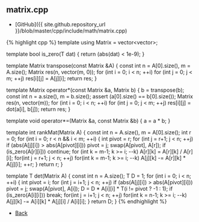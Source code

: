 ## matrix.cpp

- [GitHub]({{ site.github.repository_url }}/blob/master/cpp/include/math/matrix.cpp)

{% highlight cpp %}
template <typename T> using Matrix = vector<vector<T>>;

template <typename T>
bool is_zero(T dat) { return (abs(dat) < 1e-9); }

template<typename T>
Matrix<T> transpose(const Matrix<T> &A) {
  const int n = A[0].size(), m = A.size();
  Matrix<T> res(n, vector<T>(m, 0));
  for (int i = 0; i < n; ++i)
    for (int j = 0; j < m; ++j)
      res[i][j] = A[j][i];
  return res;
}

template<typename T>
Matrix<T> operator*(const Matrix<T> &a, Matrix<T> b) {
  b = transpose(b);
  const int n = a.size(), m = b.size();
  assert (a[0].size() == b[0].size());
  Matrix<T> res(n, vector<T>(m));
  for (int i = 0; i < n; ++i)
    for (int j = 0; j < m; ++j)
      res[i][j] = dot(a[i], b[j]);
  return res;
}

template<typename T>
void operator*=(Matrix<T> &a, const Matrix<T> &b) { a = a * b; }

template<typename T>
int rankMat(Matrix<T> A) {
  const int n = A.size(), m = A[0].size();
  int r = 0;
  for (int i = 0; r < n && i < m; ++i) {
    int pivot = r;
    for (int j = r+1; j < n; ++j)
      if (abs(A[j][i]) > abs(A[pivot][i])) pivot = j;
    swap(A[pivot], A[r]);
    if (is_zero(A[r][i])) continue;
    for (int k = m-1; k >= i; --k)
      A[r][k] = A[r][k] / A[r][i];
    for(int j = r+1; j < n; ++j)
      for(int k = m-1; k >= i; --k)
        A[j][k] -= A[r][k] * A[j][i];
    ++r;
  }
  return r;
}

template<typename T>
T det(Matrix<T> A) {
  const int n = A.size();
  T D = 1;
  for (int i = 0; i < n; ++i) {
    int pivot = i;
    for (int j = i+1; j < n; ++j)
      if (abs(A[j][i]) > abs(A[pivot][i])) pivot = j;
    swap(A[pivot], A[i]);
    D = D * A[i][i] * T(i != pivot ? -1 : 1);
    if (is_zero(A[i][i])) break;
    for(int j = i+1; j < n; ++j)
      for(int k = n-1; k >= i; --k)
        A[j][k] -= A[i][k] * A[j][i] / A[i][i];
  }
  return D;
}
{% endhighlight %}

- [Back](../../..)

